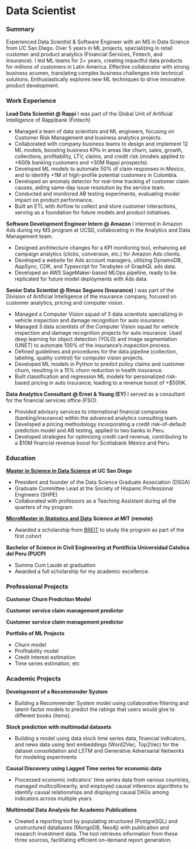 # Data Scientist


### Summary
Experienced Data Scientist & Software Engineer with an MS in Data Science from UC San Diego. Over 5 years in ML projects, specializing in retail customer and product analytics (Financial Services, Fintech, and Insurance). I led ML teams for 2+ years, creating impactful data products for millions of customers in Latin America. Effective collaborator with strong business acumen, translating complex business challenges into technical solutions. Enthusiastically explores new ML techniques to drive innovative product development. 


### Work Experience
**Lead Data Scientist @ Rappi**
I was part of the Global Unit of Artificial Intelligence of Rappibank (Fintech)
- Managed a team of data scientists and ML engineers, focusing on Customer Risk Management and business analytics projects.
- Collaborated with company business teams to design and implement 12 ML models, boosting business KPIs in areas like churn, sales, growth, collections, profitability, LTV, claims, and credit risk (models applied to +600k banking customers and +30M Rappi prospects).
- Developed ML models to automate 50% of claim responses in Mexico, and to identify +1M of high-profile potential customers in Colombia.
- Developed an anomaly detector for real-time tracking of customer claim causes, aiding same-day issue resolution by the service team.
- Conducted and monitored AB testing experiments, evaluating model impact on product performance.
- Built an ETL with Airflow to collect and store customer interactions, serving as a foundation for future models and product initiatives.


**Software Development Engineer Intern @ Amazon**
I interned in Amazon Ads during my MS program at UCSD, collaborating in the Analytics and Data Management team.
- Designed architecture changes for a KPI monitoring tool, enhancing ad campaign analytics (clicks, conversion, etc.) for Amazon Ads clients. 
- Developed a website for Ads account managers, utilizing DynamoDB, AppSync, CDK, and Typescript for Terabytes of GraphQL ads data.
- Developed an AWS SageMaker-based MLOps pipeline, ready to be replicated for future model deployments with Ads data.


**Senior Data Scientist @ Rimac Seguros (Insurance)**
I was part of the Division of Artificial Intelligence of the insurance company, focused on customer analytics, pricing and computer vision.
- Managed a Computer Vision squad of 3 data scientists specializing in vehicle inspection and damage recognition for auto insurance.
- Managed 3 data scientists of the Computer Vision squad for vehicle inspection and damage recognition projects for auto insurance. Used deep learning for object detection (YOLO) and image segmentation (UNET) to automate 100% of the insurance’s inspection process.
- Defined guidelines and procedures for the data pipeline (collection, labeling, quality control) for computer vision projects.
- Developed ML models in Python to predict policy claims and customer churn, resulting in a 15% churn reduction in health insurance.
- Built classification and regression ML models for personalized risk-based pricing in auto insurance, leading to a revenue boost of +$500K.


**Data Analytics Consultant @ Ernst & Young (EY)**
I served as a consultant for the financial services office (FSO).
- Provided advisory services to international financial companies (banking/insurance) within the advanced analytics consulting team.
- Developed a pricing methodology incorporating a credit risk-of-default prediction model and AB testing, applied to two banks in Peru.
- Developed strategies for optimizing credit card revenue, contributing to a $10M financial revenue boost for Scotiabank Mexico and Peru.


### Education
**[Master in Science in Data Science](https://datascience.ucsd.edu/graduate/ms-program/) at UC San Diego**
- President and founder of the Data Science Graduate Association (DSGA)
- Graduate Committee Lead at the Society of Hispanic Professional Engineers (SHPE)
- Collaborated with professors as a Teaching Assistant during all the quarters of my program.

**[MicroMaster in Statistics and Data](https://micromasters.mit.edu/ds/) Science at MIT (remote)**
- Awarded a scholarship from [BREIT](https://idss.mit.edu/news/perus-breit-future/) to study the program as part of the first cohort 

**Bachelor of Science in Civil Engineering at Pontificia Universidad Catolica del Peru (PUCP)**
- Summa Cum Laude at graduation
- Awarded a full scholarship for my academic excellence.




### Professional Projects

**Customer Churn Prediction Model**


**Customer service claim management predictor**

**Customer service claim management predictor**


**Portfolio of ML Projects**
  - Churn model
  - Profitability model
  - Credit interest estimation
  - Time series estimation, etc


### Academic Projects
**Development of a Recommender System**
- Building a Recommender System model using collaborative filtering and latent-factor models to predict the ratings that users would give to different books (items).

**Stock prediction with multimodal datasets**
- Building a model using data stock time series data, financial indicators, and news data using text embeddings (Word2Vec, Top2Vec) for the dataset consolidation and LSTM and Generative Adversarial Networks for modeling experiments

**Causal Discovery using Lagged Time series for economic data**
- Processed economic indicators' time series data from various countries, managed multicollinearity, and employed causal inference algorithms to identify causal relationships and displaying causal DAGs among indicators across multiple years.

**Multimodal Data Analysis for Academic Publications**
- Created a reporting tool by populating structured (PostgreSQL) and unstructured databases (MongoDB, Neo4j) with publication and research investment data. The tool retrieves information from these three sources, facilitating efficient on-demand report generation.
